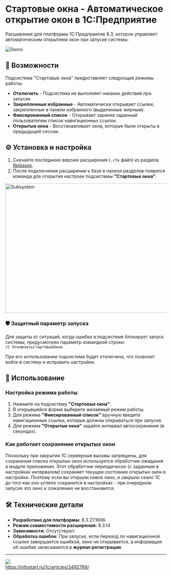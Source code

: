 # Стартовые окна - Автоматическое открытие окон в 1С:Предприятие

Расширение для платформы 1С:Предприятие 8.3, которое управляет автоматическим открытием окон при запуске системы.

![Demo](https://github.com/user-attachments/assets/37dd516a-d9ae-4ab5-a801-bf4ce2d94efb)

## 🚀 Возможности

Подсистема "Стартовые окна" предоставляет следующие режимы работы:

*   **Отключить** - Подсистема не выполняет никаких действий при запуске.
*   **Закрепленные избранные** - Автоматически открывает ссылки, закрепленные в панели избранного (выделенные жирным).
*   **Фиксированный список** - Открывает заранее заданный пользователем список навигационных ссылок.
*   **Открытые окна** - Восстанавливает окна, которые были открыты в предыдущей сессии.

## ⚙️ Установка и настройка

1.  Скачайте последнюю версию расширения (`.cfe` файл) из раздела [Releases](https://github.com/KrasnoshchekovPavel/1c_automatic_window_opening/releases).
2.  После подключения расширения к базе в панели разделов появится команда для открытия настроек подсистемы **"Стартовые окна"**.
<img width="856" height="404" alt="Subsystem" src="https://github.com/user-attachments/assets/85660504-b12f-4703-a7b5-d84406636d62" />

### 🛡️ Защитный параметр запуска

Для защиты от ситуаций, когда ошибка в подсистеме блокирует запуск системы, предусмотрен параметр командной строки:  
`/C ОтключитьСтартовыеОкна`

При его использовании подсистема будет отключена, что позволит войти в систему и исправить настройки.

## 📖 Использование

### Настройка режима работы

1.  Нажмите на подсистему **"Стартовые окна"**.
2.  В открывшейся форме выберите желаемый режим работы.
3.  Для режима **"Фиксированный список"** вручную введите навигационные ссылки, которые должны открываться при запуске.
4.  Для режима **"Открытые окна"** задайте интервал автосохранения (в секундах).

### Как работает сохранение открытых окон

Поскольку при закрытии 1С серверные вызовы запрещены, для сохранения списка открытых окон используется обработчик ожидания в модуле приложения. Этот обработчик периодически (с заданным в настройках интервалом) сохраняет текущее состояние открытых окон в настройки. Поэтому если вы открыли новое окно, и закрыли сеанс 1С до того как оно успело сохранится в настройках - при очередном запуске это окно к сожалению не восстановится.

## 🛠️ Технические детали

*   **Разработано для платформы:** 8.3.27.1606
*   **Режим совместимости расширения:** 8.3.14
*   **Зависимости:** Отсутствуют.
*   **Обработка ошибок:** При запуске, если переход по навигационной ссылке завершается ошибкой, окно не открывается, а информация об ошибке записывается в **журнал регистрации**.

---

[![](https://infostart.ru/bitrix/templates/sandbox_empty/assets/tpl/abo/img/logo.svg)](https://infostart.ru/1c/articles/2492789/)  
https://infostart.ru/1c/articles/2492789/
